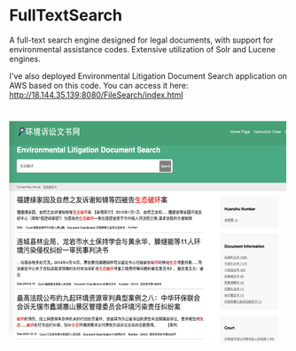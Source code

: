 # FullTextSearch
A full-text search engine designed for legal documents, with support for environmental assistance codes. Extensive utilization of Solr and Lucene engines.

I've also deployed Environmental Litigation Document Search application on AWS based on this code.
You can access it here: http://18.144.35.139:8080/FileSearch/index.html

#

<img src="./img/demo.jpg?raw=true" width="500" height="400">